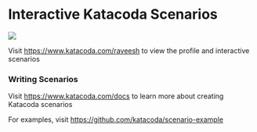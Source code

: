 # Interactive Katacoda Scenarios

[![](http://shields.katacoda.com/katacoda/raveesh/count.svg)](https://www.katacoda.com/raveesh "Get your profile on Katacoda.com")

Visit https://www.katacoda.com/raveesh to view the profile and interactive scenarios

### Writing Scenarios
Visit https://www.katacoda.com/docs to learn more about creating Katacoda scenarios

For examples, visit https://github.com/katacoda/scenario-example
